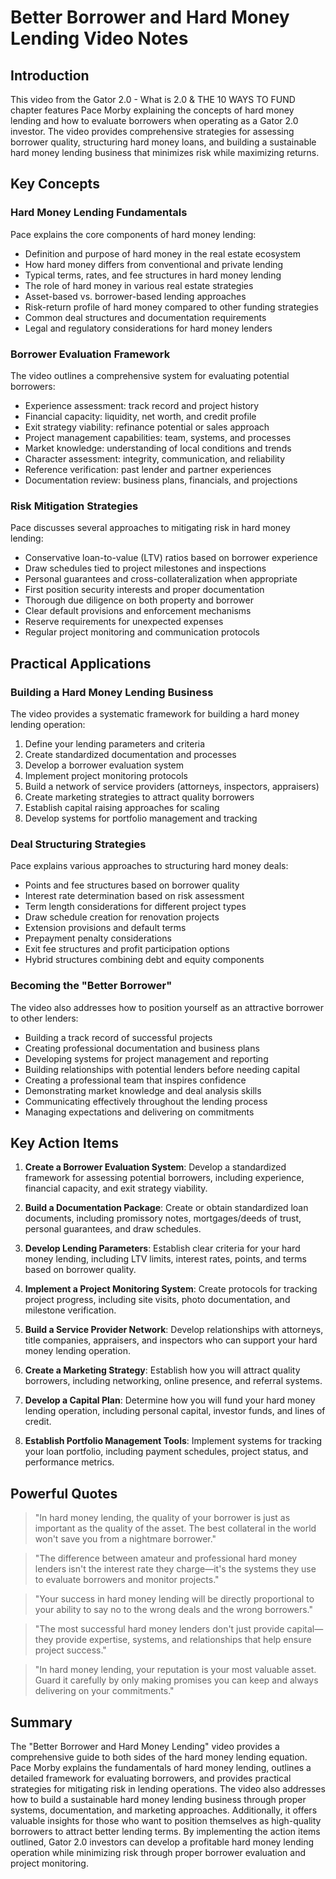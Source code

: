 # Better Borrower and Hard Money Lending Video Notes

## Introduction

This video from the Gator 2.0 - What is 2.0 & THE 10 WAYS TO FUND chapter features Pace Morby explaining the concepts of hard money lending and how to evaluate borrowers when operating as a Gator 2.0 investor. The video provides comprehensive strategies for assessing borrower quality, structuring hard money loans, and building a sustainable hard money lending business that minimizes risk while maximizing returns.

## Key Concepts

### Hard Money Lending Fundamentals

Pace explains the core components of hard money lending:
- Definition and purpose of hard money in the real estate ecosystem
- How hard money differs from conventional and private lending
- Typical terms, rates, and fee structures in hard money lending
- The role of hard money in various real estate strategies
- Asset-based vs. borrower-based lending approaches
- Risk-return profile of hard money compared to other funding strategies
- Common deal structures and documentation requirements
- Legal and regulatory considerations for hard money lenders

### Borrower Evaluation Framework

The video outlines a comprehensive system for evaluating potential borrowers:
- Experience assessment: track record and project history
- Financial capacity: liquidity, net worth, and credit profile
- Exit strategy viability: refinance potential or sales approach
- Project management capabilities: team, systems, and processes
- Market knowledge: understanding of local conditions and trends
- Character assessment: integrity, communication, and reliability
- Reference verification: past lender and partner experiences
- Documentation review: business plans, financials, and projections

### Risk Mitigation Strategies

Pace discusses several approaches to mitigating risk in hard money lending:
- Conservative loan-to-value (LTV) ratios based on borrower experience
- Draw schedules tied to project milestones and inspections
- Personal guarantees and cross-collateralization when appropriate
- First position security interests and proper documentation
- Thorough due diligence on both property and borrower
- Clear default provisions and enforcement mechanisms
- Reserve requirements for unexpected expenses
- Regular project monitoring and communication protocols

## Practical Applications

### Building a Hard Money Lending Business

The video provides a systematic framework for building a hard money lending operation:
1. Define your lending parameters and criteria
2. Create standardized documentation and processes
3. Develop a borrower evaluation system
4. Implement project monitoring protocols
5. Build a network of service providers (attorneys, inspectors, appraisers)
6. Create marketing strategies to attract quality borrowers
7. Establish capital raising approaches for scaling
8. Develop systems for portfolio management and tracking

### Deal Structuring Strategies

Pace explains various approaches to structuring hard money deals:
- Points and fee structures based on borrower quality
- Interest rate determination based on risk assessment
- Term length considerations for different project types
- Draw schedule creation for renovation projects
- Extension provisions and default terms
- Prepayment penalty considerations
- Exit fee structures and profit participation options
- Hybrid structures combining debt and equity components

### Becoming the "Better Borrower"

The video also addresses how to position yourself as an attractive borrower to other lenders:
- Building a track record of successful projects
- Creating professional documentation and business plans
- Developing systems for project management and reporting
- Building relationships with potential lenders before needing capital
- Creating a professional team that inspires confidence
- Demonstrating market knowledge and deal analysis skills
- Communicating effectively throughout the lending process
- Managing expectations and delivering on commitments

## Key Action Items

1. **Create a Borrower Evaluation System**: Develop a standardized framework for assessing potential borrowers, including experience, financial capacity, and exit strategy viability.

2. **Build a Documentation Package**: Create or obtain standardized loan documents, including promissory notes, mortgages/deeds of trust, personal guarantees, and draw schedules.

3. **Develop Lending Parameters**: Establish clear criteria for your hard money lending, including LTV limits, interest rates, points, and terms based on borrower quality.

4. **Implement a Project Monitoring System**: Create protocols for tracking project progress, including site visits, photo documentation, and milestone verification.

5. **Build a Service Provider Network**: Develop relationships with attorneys, title companies, appraisers, and inspectors who can support your hard money lending operation.

6. **Create a Marketing Strategy**: Establish how you will attract quality borrowers, including networking, online presence, and referral systems.

7. **Develop a Capital Plan**: Determine how you will fund your hard money lending operation, including personal capital, investor funds, and lines of credit.

8. **Establish Portfolio Management Tools**: Implement systems for tracking your loan portfolio, including payment schedules, project status, and performance metrics.

## Powerful Quotes

> "In hard money lending, the quality of your borrower is just as important as the quality of the asset. The best collateral in the world won't save you from a nightmare borrower."

> "The difference between amateur and professional hard money lenders isn't the interest rate they charge—it's the systems they use to evaluate borrowers and monitor projects."

> "Your success in hard money lending will be directly proportional to your ability to say no to the wrong deals and the wrong borrowers."

> "The most successful hard money lenders don't just provide capital—they provide expertise, systems, and relationships that help ensure project success."

> "In hard money lending, your reputation is your most valuable asset. Guard it carefully by only making promises you can keep and always delivering on your commitments."

## Summary

The "Better Borrower and Hard Money Lending" video provides a comprehensive guide to both sides of the hard money lending equation. Pace Morby explains the fundamentals of hard money lending, outlines a detailed framework for evaluating borrowers, and provides practical strategies for mitigating risk in lending operations. The video also addresses how to build a sustainable hard money lending business through proper systems, documentation, and marketing approaches. Additionally, it offers valuable insights for those who want to position themselves as high-quality borrowers to attract better lending terms. By implementing the action items outlined, Gator 2.0 investors can develop a profitable hard money lending operation while minimizing risk through proper borrower evaluation and project monitoring.

